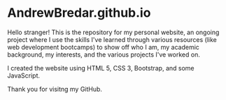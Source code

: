 # AndrewBredar.github.io

Hello stranger! This is the repository for my personal website, an ongoing project where I use the skills I've learned through various resources (like web development bootcamps) to show off who I am, my academic background, my interests, and the various projects I've worked on.

I created the website using HTML 5, CSS 3, Bootstrap, and some JavaScript.

Thank you for visitng my GitHub.

